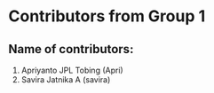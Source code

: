 # Contributors from Group 1
## Name of contributors:
1. Apriyanto JPL Tobing (Apri)
2. Savira Jatnika A (savira)
